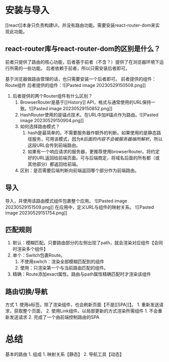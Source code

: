 # 安装与导入
[[react]]本身只负责构建UI，并没有路由功能。需要安装react-router-dom来实现此功能。
## react-router库与react-router-dom的区别是什么？
前者只提供了路由的核心功能，后者基于前者（不含？）提供了在浏览器环境下运行所需的一些功能。
后者依赖于前者，所以只需安装后者即可。

基于浏览器做路由管理的话，也只需要安装一个后者即可。
前者提供的组件：
Route组件
后者提供的组件：![[Pasted image 20230529150508.png]] 
1. 后者提供的两个Router组件有什么区别？
	1. BrowserRouter是基于[[History]] API，格式与通常使用的URL保持一致。![[Pasted image 20230529150852.png]] 
	2. HashRouter使用的是锚点技术。在URL中加#锚点作为路由。![[Pasted image 20230529150904.png]] 
	3. 如何选择路由模式？
		1. hash是最简单的。不需要服务器作额外的判断。如果使用的是静态路径服务，可用该模式，因为#*后面的内容不会被服务器端所解析*，所以这段URL会传到前端路由。
		2. 如果有一个响应请求的服务器，更推荐使用browserRouter。将约定好的URL返回给前端页面。可与后端商定，将域名后面的所有都（或其他部分）都返回给前端。
	4. 区别：是否需要后端判断向前端返回哪个部分作为前端路由。
## 导入
导入，并使用该路由模式组件包裹整个应用。
![[Pasted image 20230529151509.png]] 
在应用中，定义URL与组件的映射关系。
![[Pasted image 20230529151754.png]] 
## 匹配规则
1. 默认：模糊匹配。只要路由部分的左侧出现了path，就会渲染对应组件【会同时渲染多个组件】
2. 单个：Switch包裹Route。
	1. 不使用switch：渲染全部模糊匹配到的组件
	2. 使用：只渲染第一个与当前路由匹配的组件。
3. 精确：Route添加exact属性。路由与path属性精确匹配时才渲染该组件
## 路由切换/导航
方式
	1. 使用a标签。除了渲染组件，也会刷新页面【不是[[SPA]]】。
		1. 重新发送请求，获取整个页面，
	2. 使用Link组件。以局部更新的方式渲染所需组件
		1. 不会重新发送请求
		2. 完成了一个由前端控制路由的SPA

# 总结
基本的路由
	1. 组成
		1. 映射关系【静态】
		2. 导航工具【动态】